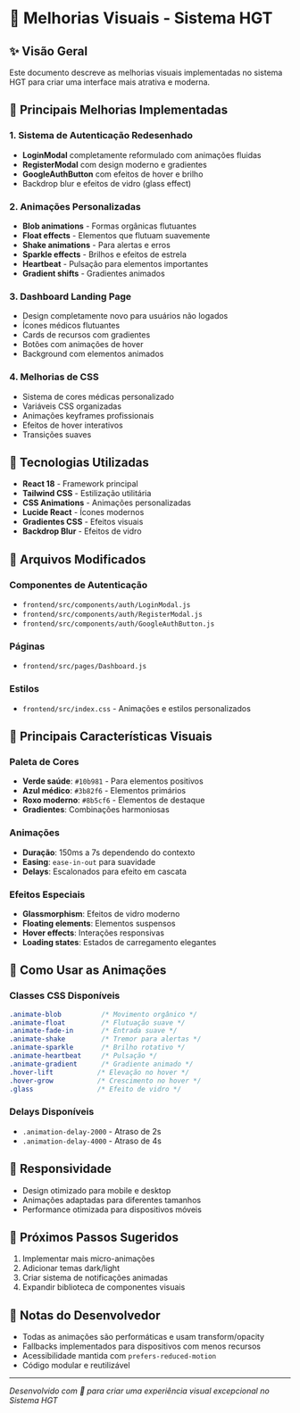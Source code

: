 # 🎨 Melhorias Visuais - Sistema HGT

## ✨ Visão Geral
Este documento descreve as melhorias visuais implementadas no sistema HGT para criar uma interface mais atrativa e moderna.

## 🚀 Principais Melhorias Implementadas

### 1. Sistema de Autenticação Redesenhado
- **LoginModal** completamente reformulado com animações fluidas
- **RegisterModal** com design moderno e gradientes
- **GoogleAuthButton** com efeitos de hover e brilho
- Backdrop blur e efeitos de vidro (glass effect)

### 2. Animações Personalizadas
- **Blob animations** - Formas orgânicas flutuantes
- **Float effects** - Elementos que flutuam suavemente
- **Shake animations** - Para alertas e erros
- **Sparkle effects** - Brilhos e efeitos de estrela
- **Heartbeat** - Pulsação para elementos importantes
- **Gradient shifts** - Gradientes animados

### 3. Dashboard Landing Page
- Design completamente novo para usuários não logados
- Ícones médicos flutuantes
- Cards de recursos com gradientes
- Botões com animações de hover
- Background com elementos animados

### 4. Melhorias de CSS
- Sistema de cores médicas personalizado
- Variáveis CSS organizadas
- Animações keyframes profissionais
- Efeitos de hover interativos
- Transições suaves

## 🎯 Tecnologias Utilizadas
- **React 18** - Framework principal
- **Tailwind CSS** - Estilização utilitária
- **CSS Animations** - Animações personalizadas
- **Lucide React** - Ícones modernos
- **Gradientes CSS** - Efeitos visuais
- **Backdrop Blur** - Efeitos de vidro

## 📁 Arquivos Modificados

### Componentes de Autenticação
- `frontend/src/components/auth/LoginModal.js`
- `frontend/src/components/auth/RegisterModal.js`
- `frontend/src/components/auth/GoogleAuthButton.js`

### Páginas
- `frontend/src/pages/Dashboard.js`

### Estilos
- `frontend/src/index.css` - Animações e estilos personalizados

## 🎨 Principais Características Visuais

### Paleta de Cores
- **Verde saúde**: `#10b981` - Para elementos positivos
- **Azul médico**: `#3b82f6` - Elementos primários
- **Roxo moderno**: `#8b5cf6` - Elementos de destaque
- **Gradientes**: Combinações harmoniosas

### Animações
- **Duração**: 150ms a 7s dependendo do contexto
- **Easing**: `ease-in-out` para suavidade
- **Delays**: Escalonados para efeito em cascata

### Efeitos Especiais
- **Glassmorphism**: Efeitos de vidro moderno
- **Floating elements**: Elementos suspensos
- **Hover effects**: Interações responsivas
- **Loading states**: Estados de carregamento elegantes

## 🔧 Como Usar as Animações

### Classes CSS Disponíveis
```css
.animate-blob          /* Movimento orgânico */
.animate-float         /* Flutuação suave */
.animate-fade-in       /* Entrada suave */
.animate-shake         /* Tremor para alertas */
.animate-sparkle       /* Brilho rotativo */
.animate-heartbeat     /* Pulsação */
.animate-gradient      /* Gradiente animado */
.hover-lift           /* Elevação no hover */
.hover-grow           /* Crescimento no hover */
.glass                /* Efeito de vidro */
```

### Delays Disponíveis
- `.animation-delay-2000` - Atraso de 2s
- `.animation-delay-4000` - Atraso de 4s

## 📱 Responsividade
- Design otimizado para mobile e desktop
- Animações adaptadas para diferentes tamanhos
- Performance otimizada para dispositivos móveis

## 🎯 Próximos Passos Sugeridos
1. Implementar mais micro-animações
2. Adicionar temas dark/light
3. Criar sistema de notificações animadas
4. Expandir biblioteca de componentes visuais

## 📝 Notas do Desenvolvedor
- Todas as animações são performáticas e usam transform/opacity
- Fallbacks implementados para dispositivos com menos recursos
- Acessibilidade mantida com `prefers-reduced-motion`
- Código modular e reutilizável

---
*Desenvolvido com 💙 para criar uma experiência visual excepcional no Sistema HGT*
